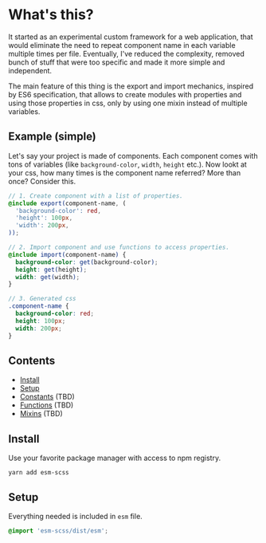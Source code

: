 # What's this?

It started as an experimental custom framework for a web application, that would eliminate the need to repeat component name in each variable multiple times per file. Eventually, I've reduced the complexity, removed bunch of stuff that were too specific and made it more simple and independent.

The main feature of this thing is the export and import mechanics, inspired by ES6 specification, that allows to create modules with properties and using those properties in css, only by using one mixin instead of multiple variables.

## Example (simple)

Let's say your project is made of components. Each component comes with tons of variables (like `background-color`, `width`, `height` etc.). Now lookt at your css, how many times is the component name referred? More than once? Consider this.

```scss
// 1. Create component with a list of properties.
@include export(component-name, (
  'background-color': red,
  'height': 100px,
  'width': 200px,
));

// 2. Import component and use functions to access properties.
@include import(component-name) {
  background-color: get(background-color);
  height: get(height);
  width: get(width);
}

// 3. Generated css
.component-name {
  background-color: red;
  height: 100px;
  width: 200px;
}
```

## Contents

- [Install](#install)
- [Setup](#setup)
- [Constants](#constants) (TBD)
- [Functions](#functions) (TBD)
- [Mixins](#mixins) (TBD)

## Install

Use your favorite package manager with access to npm registry.

```
yarn add esm-scss
```

## Setup

Everything needed is included in `esm` file.

```scss
@import 'esm-scss/dist/esm';
```
